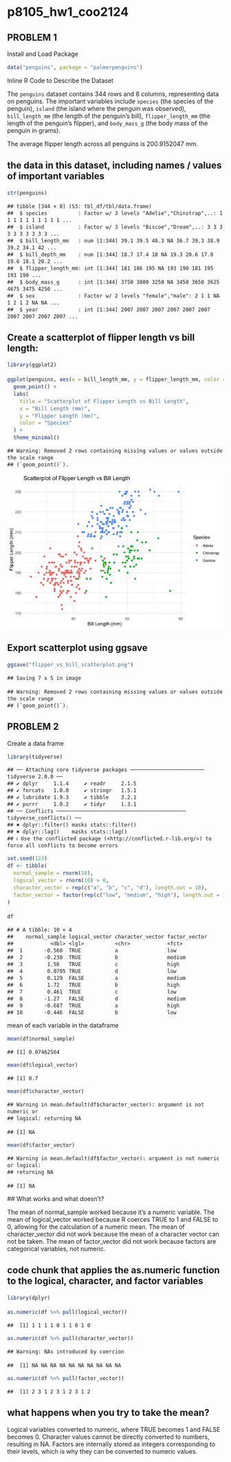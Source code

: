 p8105_hw1_coo2124
================

## PROBLEM 1

Install and Load Package

``` r
data("penguins", package = "palmerpenguins")
```

Inline R Code to Describe the Dataset

The `penguins` dataset contains 344 rows and 8 columns, representing
data on penguins. The important variables include `species` (the species
of the penguin), `island` (the island where the penguin was observed),
`bill_length_mm` (the length of the penguin’s bill), `flipper_length_mm`
(the length of the penguin’s flipper), and `body_mass_g` (the body mass
of the penguin in grams).

The average flipper length across all penguins is 200.9152047 mm.

## the data in this dataset, including names / values of important variables

``` r
str(penguins)
```

    ## tibble [344 × 8] (S3: tbl_df/tbl/data.frame)
    ##  $ species          : Factor w/ 3 levels "Adelie","Chinstrap",..: 1 1 1 1 1 1 1 1 1 1 ...
    ##  $ island           : Factor w/ 3 levels "Biscoe","Dream",..: 3 3 3 3 3 3 3 3 3 3 ...
    ##  $ bill_length_mm   : num [1:344] 39.1 39.5 40.3 NA 36.7 39.3 38.9 39.2 34.1 42 ...
    ##  $ bill_depth_mm    : num [1:344] 18.7 17.4 18 NA 19.3 20.6 17.8 19.6 18.1 20.2 ...
    ##  $ flipper_length_mm: int [1:344] 181 186 195 NA 193 190 181 195 193 190 ...
    ##  $ body_mass_g      : int [1:344] 3750 3800 3250 NA 3450 3650 3625 4675 3475 4250 ...
    ##  $ sex              : Factor w/ 2 levels "female","male": 2 1 1 NA 1 2 1 2 NA NA ...
    ##  $ year             : int [1:344] 2007 2007 2007 2007 2007 2007 2007 2007 2007 2007 ...

## Create a scatterplot of flipper length vs bill length:

``` r
library(ggplot2)

ggplot(penguins, aes(x = bill_length_mm, y = flipper_length_mm, color = species)) +
  geom_point() +
  labs(
    title = "Scatterplot of Flipper Length vs Bill Length",
    x = "Bill Length (mm)",
    y = "Flipper Length (mm)",
    color = "Species"
  ) +
  theme_minimal()
```

    ## Warning: Removed 2 rows containing missing values or values outside the scale range
    ## (`geom_point()`).

![](p8105_hw1_coo2124_files/figure-gfm/unnamed-chunk-3-1.png)<!-- -->

## Export scatterplot using ggsave

``` r
ggsave("flipper_vs_bill_scatterplot.png")
```

    ## Saving 7 x 5 in image

    ## Warning: Removed 2 rows containing missing values or values outside the scale range
    ## (`geom_point()`).

## PROBLEM 2

Create a data frame

``` r
library(tidyverse)
```

    ## ── Attaching core tidyverse packages ──────────────────────── tidyverse 2.0.0 ──
    ## ✔ dplyr     1.1.4     ✔ readr     2.1.5
    ## ✔ forcats   1.0.0     ✔ stringr   1.5.1
    ## ✔ lubridate 1.9.3     ✔ tibble    3.2.1
    ## ✔ purrr     1.0.2     ✔ tidyr     1.3.1
    ## ── Conflicts ────────────────────────────────────────── tidyverse_conflicts() ──
    ## ✖ dplyr::filter() masks stats::filter()
    ## ✖ dplyr::lag()    masks stats::lag()
    ## ℹ Use the conflicted package (<http://conflicted.r-lib.org/>) to force all conflicts to become errors

``` r
set.seed(123)
df <- tibble(
  normal_sample = rnorm(10),                          
  logical_vector = rnorm(10) > 0,                      
  character_vector = rep(c("a", "b", "c", "d"), length.out = 10),  
  factor_vector = factor(rep(c("low", "medium", "high"), length.out = 10))  
)

df
```

    ## # A tibble: 10 × 4
    ##    normal_sample logical_vector character_vector factor_vector
    ##            <dbl> <lgl>          <chr>            <fct>        
    ##  1       -0.560  TRUE           a                low          
    ##  2       -0.230  TRUE           b                medium       
    ##  3        1.56   TRUE           c                high         
    ##  4        0.0705 TRUE           d                low          
    ##  5        0.129  FALSE          a                medium       
    ##  6        1.72   TRUE           b                high         
    ##  7        0.461  TRUE           c                low          
    ##  8       -1.27   FALSE          d                medium       
    ##  9       -0.687  TRUE           a                high         
    ## 10       -0.446  FALSE          b                low

mean of each variable in the dataframe

``` r
mean(df$normal_sample)        
```

    ## [1] 0.07462564

``` r
mean(df$logical_vector)        
```

    ## [1] 0.7

``` r
mean(df$character_vector)      
```

    ## Warning in mean.default(df$character_vector): argument is not numeric or
    ## logical: returning NA

    ## [1] NA

``` r
mean(df$factor_vector)         
```

    ## Warning in mean.default(df$factor_vector): argument is not numeric or logical:
    ## returning NA

    ## [1] NA

\## What works and what doesn’t?

The mean of normal_sample worked because it’s a numeric variable. The
mean of logical_vector worked because R coerces TRUE to 1 and FALSE to
0, allowing for the calculation of a numeric mean. The mean of
character_vector did not work because the mean of a character vector can
not be taken. The mean of factor_vector did not work because factors are
categorical variables, not numeric.

## code chunk that applies the as.numeric function to the logical, character, and factor variables

``` r
library(dplyr)

as.numeric(df %>% pull(logical_vector))
```

    ##  [1] 1 1 1 1 0 1 1 0 1 0

``` r
as.numeric(df %>% pull(character_vector))
```

    ## Warning: NAs introduced by coercion

    ##  [1] NA NA NA NA NA NA NA NA NA NA

``` r
as.numeric(df %>% pull(factor_vector))
```

    ##  [1] 2 3 1 2 3 1 2 3 1 2

## what happens when you try to take the mean?

Logical variables converted to numeric, where TRUE becomes 1 and FALSE
becomes 0. Character values cannot be directly converted to numbers,
resulting in NA. Factors are internally stored as integers corresponding
to their levels, which is why they can be converted to numeric values.
